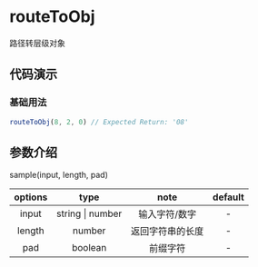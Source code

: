 # routeToObj

路径转层级对象

## 代码演示

### 基础用法

```js
routeToObj(8, 2, 0) // Expected Return: '08'
```

## 参数介绍

sample(input, length, pad)

| options |  type   |        note        | default |
| :-----: | :-----: | :----------------: | :-----: |
|   input   |  string \| number  |     输入字符/数字     |    -     |
|   length   | number  |     返回字符串的长度     |    -    |
|   pad    | boolean | 前缀字符 |  -  |
